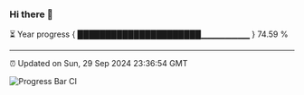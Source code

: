 ### Hi there 👋

⏳ Year progress { ██████████████████████▁▁▁▁▁▁▁▁ } 74.59 %

---

⏰ Updated on Sun, 29 Sep 2024 23:36:54 GMT

![Progress Bar CI](https://github.com/IshwaranRudhara/GIT-ACTION/workflows/Progress%20Bar%20CI/badge.svg)
